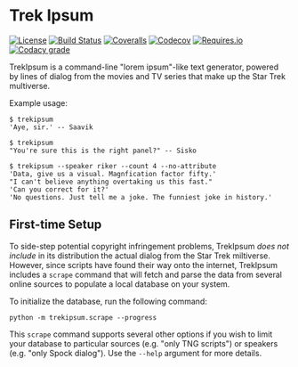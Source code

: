 # Trek Ipsum

[![License](https://img.shields.io/github/license/infinitewarp/trekipsum.svg)](https://github.com/infinitewarp/trekipsum/blob/master/LICENSE)
[![Build Status](https://img.shields.io/travis/infinitewarp/trekipsum/master.svg)](https://travis-ci.org/infinitewarp/trekipsum)
[![Coveralls](https://img.shields.io/coveralls/infinitewarp/trekipsum/master.svg)](https://coveralls.io/github/infinitewarp/trekipsum)
[![Codecov](https://img.shields.io/codecov/c/github/infinitewarp/trekipsum.svg)](https://codecov.io/gh/infinitewarp/trekipsum/)
[![Requires.io](https://img.shields.io/requires/github/infinitewarp/trekipsum.svg)](https://requires.io/github/infinitewarp/trekipsum/requirements/?branch=master)
[![Codacy grade](https://img.shields.io/codacy/grade/39498999142242f2a2fb579aaf90241f/master.svg)](https://www.codacy.com/app/infinitewarp/trekipsum)

TrekIpsum is a command-line "lorem ipsum"-like text generator, powered by lines of dialog from the movies and TV series that make up the Star Trek multiverse.

Example usage:

    $ trekipsum
    'Aye, sir.' -- Saavik

    $ trekipsum
    "You're sure this is the right panel?" -- Sisko

    $ trekipsum --speaker riker --count 4 --no-attribute
    'Data, give us a visual. Magnfication factor fifty.'
    "I can't believe anything overtaking us this fast."
    'Can you correct for it?'
    'No questions. Just tell me a joke. The funniest joke in history.'


## First-time Setup

To side-step potential copyright infringement problems, TrekIpsum *does not include* in its distribution the actual dialog from the Star Trek miltiverse. However, since scripts have found their way onto the internet, TrekIpsum includes a `scrape` command that will fetch and parse the data from several online sources to populate a local database on your system.

To initialize the database, run the following command:

    python -m trekipsum.scrape --progress

This `scrape` command supports several other options if you wish to limit your database to particular sources (e.g. "only TNG scripts") or speakers (e.g. "only Spock dialog"). Use the `--help` argument for more details.
